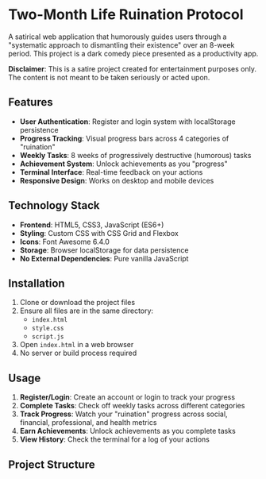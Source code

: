 # Two-Month Life Ruination Protocol

A satirical web application that humorously guides users through a "systematic approach to dismantling their existence" over an 8-week period. This project is a dark comedy piece presented as a productivity app.

**Disclaimer**: This is a satire project created for entertainment purposes only. The content is not meant to be taken seriously or acted upon.

## Features

- **User Authentication**: Register and login system with localStorage persistence
- **Progress Tracking**: Visual progress bars across 4 categories of "ruination"
- **Weekly Tasks**: 8 weeks of progressively destructive (humorous) tasks
- **Achievement System**: Unlock achievements as you "progress"
- **Terminal Interface**: Real-time feedback on your actions
- **Responsive Design**: Works on desktop and mobile devices

## Technology Stack

- **Frontend**: HTML5, CSS3, JavaScript (ES6+)
- **Styling**: Custom CSS with CSS Grid and Flexbox
- **Icons**: Font Awesome 6.4.0
- **Storage**: Browser localStorage for data persistence
- **No External Dependencies**: Pure vanilla JavaScript

## Installation

1. Clone or download the project files
2. Ensure all files are in the same directory:
   - `index.html`
   - `style.css` 
   - `script.js`
3. Open `index.html` in a web browser
4. No server or build process required

## Usage

1. **Register/Login**: Create an account or login to track your progress
2. **Complete Tasks**: Check off weekly tasks across different categories
3. **Track Progress**: Watch your "ruination" progress across social, financial, professional, and health metrics
4. **Earn Achievements**: Unlock achievements as you complete tasks
5. **View History**: Check the terminal for a log of your actions

## Project Structure
